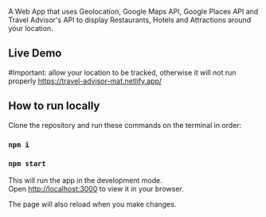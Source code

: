 
A Web App that uses Geolocation, Google Maps API, Google Places API and Travel Advisor's API to display Restaurants, Hotels and Attractions around your location.

## Live Demo
#Important: allow your location to be tracked, otherwise it will not run properly
https://travel-advisor-mat.netlify.app/

## How to run locally

Clone the repository and run these commands on the terminal in order:
### `npm i`
### `npm start`

This will run the app in the development mode.\
Open [http://localhost:3000](http://localhost:3000) to view it in your browser.

The page will also reload when you make changes.
